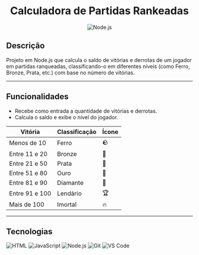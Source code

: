 <h1 align="center"> Calculadora de Partidas Rankeadas </h1>
<p align="center">
  <img src="https://skillicons.dev/icons?i=nodejs" alt="Node.js" />
</p>

## Descrição

Projeto em Node.js que calcula o saldo de vitórias e derrotas de um jogador em partidas ranqueadas, classificando-o em diferentes níveis (como Ferro, Bronze, Prata, etc.) com base no número de vitórias.

---

## Funcionalidades

- Recebe como entrada a quantidade de vitórias e derrotas.
- Calcula o saldo e exibe o nível do jogador.

| Vitória | Classificação   | Ícone   |
|---------|-----------------|---------|
| Menos de 10 | Ferro           | 🪨     |
| Entre 11 e 20 | Bronze          | 🥉     |
| Entre 21 e 50 | Prata           | 🥈     |
| Entre 51 e 80 | Ouro            | 🥇     |
| Entre 81 e 90 | Diamante        | 💎     |
| Entre 91 e 100 | Lendário       | 🏆     |
| Mais de 100 | Imortal         | 🔥     |
    
---

## Tecnologias 

![HTML](https://img.shields.io/badge/HTML-1D1F2E?style=for-the-badge&logo=html5&logoColor=43853D)
![JavaScript](https://img.shields.io/badge/JavaScript-1D1F2E?style=for-the-badge&logo=javascript&logoColor=43853D)
![Node.js](https://img.shields.io/badge/Node.js-1D1F2E?style=for-the-badge&logo=node.js&logoColor=43853D)
![Git](https://img.shields.io/badge/Git-1D1F2E?style=for-the-badge&logo=git&logoColor=43853D)
![VS Code](https://img.shields.io/badge/VS_Code-1D1F2E?style=for-the-badge&logo=visualstudiocode&logoColor=43853D)




